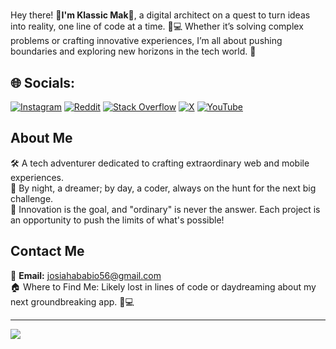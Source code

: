 # 

Hey there! 👋**I'm Klassic Mak**👋, a digital architect on a quest to turn ideas into reality, one line of code at a time. 🚀💻 Whether it’s solving complex problems or crafting innovative experiences, I’m all about pushing boundaries and exploring new horizons in the tech world. 🌟




## 🌐 Socials:
[![Instagram](https://img.shields.io/badge/Instagram-%23E4405F.svg?logo=Instagram&logoColor=white)](https://instagram.com/klassic_keys) [![Reddit](https://img.shields.io/badge/Reddit-%23FF4500.svg?logo=Reddit&logoColor=white)](https://reddit.com/user/AshamedSite9915) [![Stack Overflow](https://img.shields.io/badge/-Stackoverflow-FE7A16?logo=stack-overflow&logoColor=white)](https://stackoverflow.com/users/25506022) [![X](https://img.shields.io/badge/X-black.svg?logo=X&logoColor=white)](https://x.com/klassic_mak) [![YouTube](https://img.shields.io/badge/YouTube-%23FF0000.svg?logo=YouTube&logoColor=white)](https://youtube.com/@klassictechs) 

## **About Me**  
🛠 A tech adventurer dedicated to crafting extraordinary web and mobile experiences.  
🌌 By night, a dreamer; by day, a coder, always on the hunt for the next big challenge.  
🎯 Innovation is the goal, and "ordinary" is never the answer. Each project is an opportunity to push the limits of what's possible!
 

## **Contact Me**  
📩 **Email:** [josiahababio56@gmail.com](mailto:josiahababio56@gmail.com)  
🏠 Where to Find Me: Likely lost in lines of code or daydreaming about my next groundbreaking app. 🚀💻


---
[![](https://visitcount.itsvg.in/api?id=Klassic-Mak&label=Profile%20Views&color=1&icon=5&pretty=true)](https://visitcount.itsvg.in)


